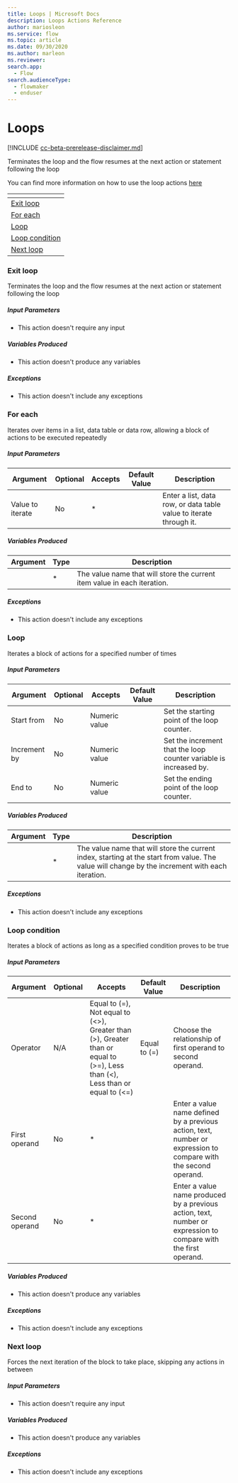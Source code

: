 ```yaml
---
title: Loops | Microsoft Docs
description: Loops Actions Reference
author: mariosleon
ms.service: flow
ms.topic: article
ms.date: 09/30/2020
ms.author: marleon
ms.reviewer:
search.app: 
  - Flow
search.audienceType: 
  - flowmaker
  - enduser
---
```

# Loops
[!INCLUDE [cc-beta-prerelease-disclaimer.md](../../../includes/cc-beta-prerelease-disclaimer.md)]

Terminates the loop and the flow resumes at the next action or statement following the loop

You can find more information on how to use the loop actions [here](../use-loops.md)

|<!-- --> |
|-----|
|[Exit loop](#break)|
|[For each](#foreach)|
|[Loop](#loop)|
|[Loop condition](#while)|
|[Next loop](#continue)|

### <a name="break"></a> Exit loop
Terminates the loop and the flow resumes at the next action or statement following the loop

##### Input Parameters
- This action doesn't require any input

##### Variables Produced
- This action doesn't produce any variables

##### Exceptions
- This action doesn't include any exceptions
### <a name="foreach"></a> For each
Iterates over items in a list, data table or data row, allowing a block of actions to be executed repeatedly

##### Input Parameters
|Argument|Optional|Accepts|Default Value|Description|
|-----|-----|-----|-----|-----|
|Value to iterate|No|*||Enter a list, data row, or data table value to iterate through it.|


##### Variables Produced
|Argument|Type|Description|
|-----|-----|-----|
||*|The value name that will store the current item value in each iteration.|


##### Exceptions
- This action doesn't include any exceptions
### <a name="loop"></a> Loop
Iterates a block of actions for a specified number of times

##### Input Parameters
|Argument|Optional|Accepts|Default Value|Description|
|-----|-----|-----|-----|-----|
|Start from|No|Numeric value||Set the starting point of the loop counter.|
|Increment by|No|Numeric value||Set the increment that the loop counter variable is increased by.|
|End to|No|Numeric value||Set the ending point of the loop counter.|


##### Variables Produced
|Argument|Type|Description|
|-----|-----|-----|
||*|The value name that will store the current index, starting at the start from value. The value will change by the increment with each iteration.|


##### Exceptions
- This action doesn't include any exceptions
### <a name="while"></a> Loop condition
Iterates a block of actions as long as a specified condition proves to be true

##### Input Parameters
|Argument|Optional|Accepts|Default Value|Description|
|-----|-----|-----|-----|-----|
|Operator|N/A|Equal to (=), Not equal to (<>), Greater than (>), Greater than or equal to (>=), Less than (<), Less than or equal to (<=)|Equal to (=)|Choose the relationship of first operand to second operand.|
|First operand|No|*||Enter a value name defined by a previous action, text, number or expression to compare with the second operand.|
|Second operand|No|*||Enter a value name produced by a previous action, text, number or expression to compare with the first operand.|


##### Variables Produced
- This action doesn't produce any variables

##### Exceptions
- This action doesn't include any exceptions
### <a name="continue"></a> Next loop
Forces the next iteration of the block to take place, skipping any actions in between

##### Input Parameters
- This action doesn't require any input

##### Variables Produced
- This action doesn't produce any variables

##### Exceptions
- This action doesn't include any exceptions

